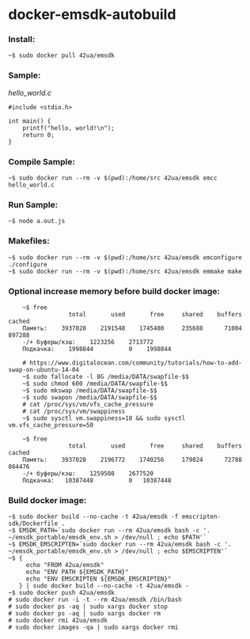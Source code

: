# docker-emsdk-autobuild

### Install:
    ~$ sudo docker pull 42ua/emsdk

### Sample:

*hello_world.c*
```
#include <stdio.h>

int main() {
    printf("hello, world!\n");
    return 0;
}
```

### Compile Sample:

```
~$ sudo docker run --rm -v $(pwd):/home/src 42ua/emsdk emcc hello_world.c
```

### Run Sample:

```
~$ node a.out.js
```

### Makefiles:

```
~$ sudo docker run --rm -v $(pwd):/home/src 42ua/emsdk emconfigure ./configure
~$ sudo docker run --rm -v $(pwd):/home/src 42ua/emsdk emmake make
```

### Optional increase memory before build docker image:
```
    ~$ free
                 total       used       free     shared    buffers     cached
    Память:    3937028    2191548    1745480     235688      71004     897288
    -/+ буферы/кэш:    1223256    2713772
    Подкачка:    1998844          0    1998844
```

```
    # https://www.digitalocean.com/community/tutorials/how-to-add-swap-on-ubuntu-14-04
    ~$ sudo fallocate -l 8G /media/DATA/swapfile-$$
    ~$ sudo chmod 600 /media/DATA/swapfile-$$
    ~$ sudo mkswap /media/DATA/swapfile-$$
    ~$ sudo swapon /media/DATA/swapfile-$$
    # cat /proc/sys/vm/vfs_cache_pressure
    # cat /proc/sys/vm/swappiness
    ~$ sudo sysctl vm.swappiness=10 && sudo sysctl vm.vfs_cache_pressure=50
```

```
    ~$ free
                 total       used       free     shared    buffers     cached
    Память:    3937028    2196772    1740256     179024      72788     864476
    -/+ буферы/кэш:    1259508    2677520
    Подкачка:   10387448          0   10387448
```

### Build docker image:
    ~$ sudo docker build --no-cache -t 42ua/emsdk -f emscripten-sdk/Dockerfile .
    ~$ EMSDK_PATH=`sudo docker run --rm 42ua/emsdk bash -c '. ~/emsdk_portable/emsdk_env.sh > /dev/null ; echo $PATH'`
    ~$ EMSDK_EMSCRIPTEN=`sudo docker run --rm 42ua/emsdk bash -c '. ~/emsdk_portable/emsdk_env.sh > /dev/null ; echo $EMSCRIPTEN'`
    ~$ {
         echo "FROM 42ua/emsdk"
         echo "ENV PATH ${EMSDK_PATH}"
         echo "ENV EMSCRIPTEN ${EMSDK_EMSCRIPTEN}"
       } | sudo docker build --no-cache -t 42ua/emsdk -
    ~$ sudo docker push 42ua/emsdk
    # sudo docker run -i -t --rm 42ua/emsdk /bin/bash
    # sudo docker ps -aq | sudo xargs docker stop
    # sudo docker ps -aq | sudo xargs docker rm
    # sudo docker rmi 42ua/emsdk
    # sudo docker images -qa | sudo xargs docker rmi